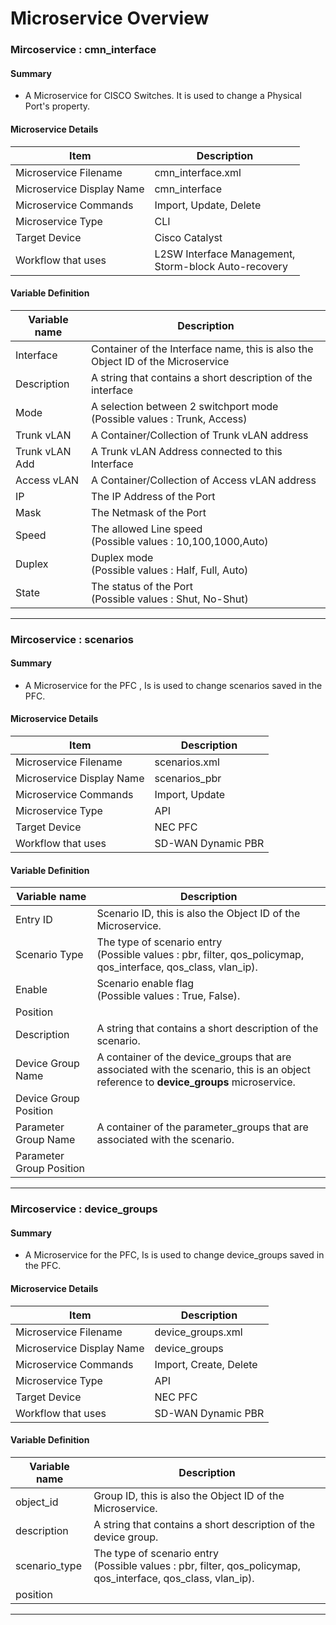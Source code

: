 # Microservice Overview
### Mircoservice : cmn_interface

#### Summary 
* A Microservice for CISCO Switches. It is used to change a Physical Port's property.

#### Microservice Details
|Item | Description|
|--- | ---|
|Microservice Filename| cmn_interface.xml|
|Microservice Display Name|cmn_interface|
|Microservice Commands| Import, Update, Delete|
|Microservice Type|CLI|
|Target Device|Cisco Catalyst|
|Workflow that uses| L2SW Interface Management, <br>Storm-block Auto-recovery|

#### Variable Definition 
|Variable name| Description|
|--- | ---|	
|Interface|Container of the Interface name, this is also the Object ID of the Microservice|
|Description|A string that contains a short description of the interface|
|Mode|A selection between 2 switchport mode <br>(Possible values : Trunk, Access)|
|Trunk vLAN|A Container/Collection of Trunk vLAN address|
|Trunk vLAN Add|A Trunk vLAN Address connected to this Interface|
|Access vLAN|A Container/Collection of Access vLAN address|
|IP|The IP Address of the Port|
|Mask|The Netmask of the Port|
|Speed|The allowed Line speed <br>(Possible values : 10,100,1000,Auto)|
|Duplex|Duplex mode <br>(Possible values : Half, Full, Auto)|
|State|The status of the Port <br>(Possible values : Shut, No-Shut)|

---

### Mircoservice : scenarios

#### Summary
* A Microservice for the PFC , Is is used to change scenarios saved in the PFC. 

#### Microservice Details
|Item | Description|
|--- | ---|
|Microservice Filename| scenarios.xml|
|Microservice Display Name|scenarios_pbr|
|Microservice Commands| Import, Update|
|Microservice Type|API|
|Target Device|NEC PFC|
|Workflow that uses| SD-WAN Dynamic PBR|

#### Variable Definition 
|Variable name| Description|
|--- | ---|	
|Entry ID|Scenario ID, this is also the Object ID of the Microservice.|
|Scenario Type|The type of scenario entry <br>(Possible values : pbr, filter, qos_policymap, qos_interface, qos_class, vlan_ip).|
|Enable|Scenario enable flag <br>(Possible values : True, False).|
|Position||
|Description|A string that contains a short description of the scenario.|
|Device Group Name|A container of the device_groups that are associated with the scenario, this is an object reference to **device_groups** microservice.|
|Device Group Position||
|Parameter Group Name|A container of the parameter_groups that are associated with the scenario.|
|Parameter Group Position||

---

### Mircoservice : device_groups

#### Summary
*  A Microservice for the PFC, Is is used to change device_groups saved in the PFC. 

#### Microservice Details
|Item | Description|
|--- | ---|
|Microservice Filename| device_groups.xml|
|Microservice Display Name|device_groups|
|Microservice Commands| Import, Create, Delete|
|Microservice Type|API|
|Target Device|NEC PFC|
|Workflow that uses| SD-WAN Dynamic PBR|

#### Variable Definition 
|Variable name| Description|
|--- | ---|	
|object_id| Group ID, this is also the Object ID of the Microservice.|
|description|A string that contains a short description of the device group.|
|scenario_type|The type of scenario entry <br>(Possible values : pbr, filter, qos_policymap, qos_interface, qos_class, vlan_ip).|
|position||

---
